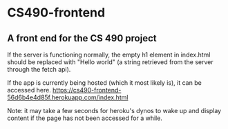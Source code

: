 # CS490-frontend
## A front end for the CS 490 project

If the server is functioning normally, the empty h1 element in index.html should be replaced with "Hello world" (a string retrieved from the server through the fetch api).

If the app is currently being hosted (which it most likely is), it can be accessed here. https://cs490-frontend-56d6b4e4d85f.herokuapp.com/index.html

Note: it may take a few seconds for heroku's dynos to wake up and display content if the page has not been accessed for a while.